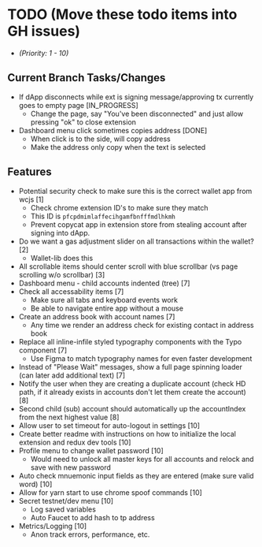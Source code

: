 # TODO (Move these todo items into GH issues)
* _(Priority: 1 - 10)_

## Current Branch Tasks/Changes
* If dApp disconnects while ext is signing message/approving tx currently goes to empty page [IN_PROGRESS]
  - Change the page, say "You've been disconnected" and just allow pressing "ok" to close extension
* Dashboard menu click sometimes copies address [DONE]
  - When click is to the side, will copy address
  - Make the address only copy when the text is selected

## Features
* Potential security check to make sure this is the correct wallet app from wcjs [1]
  - Check chrome extension ID's to make sure they match
  - This ID is `pfcpdmimlaffecihgamfbnfffmdlhkmh`
  - Prevent copycat app in extension store from stealing account after signing into dApp.
* Do we want a gas adjustment slider on all transactions within the wallet? [2]
  - Wallet-lib does this
* All scrollable items should center scroll with blue scrollbar (vs page scrolling w/o scrollbar) [3]
* Dashboard menu - child accounts indented (tree) [7]
* Check all accessability items [7]
  - Make sure all tabs and keyboard events work
  - Be able to navigate entire app without a mouse
* Create an address book with account names [7]
  - Any time we render an address check for existing contact in address book
* Replace all inline-infile styled typography components with the Typo component [7]
  - Use Figma to match typography names for even faster development
* Instead of "Please Wait" messages, show a full page spinning loader (can later add additional text) [7]
* Notify the user when they are creating a duplicate account (check HD path, if it already exists in accounts don't let them create the account) [8]
* Second child (sub) account should automatically up the accountIndex from the next highest value [8]
* Allow user to set timeout for auto-logout in settings [10]
* Create better readme with instructions on how to initialize the local extension and redux dev tools [10]
* Profile menu to change wallet password [10]
  - Would need to unlock all master keys for all accounts and relock and save with new password
* Auto check mnuemonic input fields as they are entered (make sure valid word) [10]
* Allow for yarn start to use chrome spoof commands [10]
* Secret testnet/dev menu [10]
  - Log saved variables
  - Auto Faucet to add hash to tp address
* Metrics/Logging [10]
  - Anon track errors, performance, etc.
